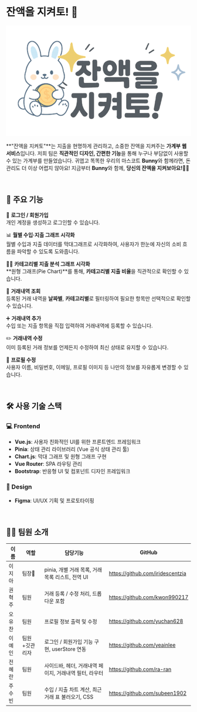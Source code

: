 # 잔액을 지켜토! 🐰

![Logo](./src/img/Logo.png)

**"잔액을 지켜토"**는 지출을 현명하게 관리하고, 소중한 잔액을 지켜주는 **가계부 웹 서비스**입니다.
저희 팀은 **직관적인 디자인, 간편한 기능**을 통해 누구나 부담없이 사용할 수 있는 가계부를 만들었습니다.
귀엽고 똑똑한 우리의 마스코트 **Bunny**와 함께라면, 돈 관리도 더 이상 어렵지 않아요!
지금부터 **Bunny**와 함께, **당신의 잔액을 지켜보아요!**🐰💸

<br/>

## 🧩 주요 기능

🔐 **로그인 / 회원가입**  
 개인 계정을 생성하고 로그인할 수 있습니다.

📊 **월별 수입·지출 그래프 시각화**  
 월별 수입과 지출 데이터를 막대그래프로 시각화하여,
사용자가 한눈에 자신의 소비 흐름을 파악할 수 있도록 도와줍니다.

🤹‍♀️ **카테고리별 지출 분석 그래프 시각화**  
 **원형 그래프(Pie Chart)**를 통해, **카테고리별 지출 비율**을 직관적으로 확인할 수 있습니다.

📄 **거래내역 조회**  
 등록된 거래 내역을 **날짜별**, **카테고리별**로 필터링하여 필요한 항목만 선택적으로 확인할 수 있습니다.

➕ **거래내역 추가**  
 수입 또는 지출 항목을 직접 입력하여 거래내역에 등록할 수 있습니다.

✏️ **거래내역 수정**  
 이미 등록된 거래 정보를 언제든지 수정하여 최신 상태로 유지할 수 있습니다.

👤 **프로필 수정**  
 사용자 이름, 비밀번호, 이메일, 프로필 이미지 등 나만의 정보를 자유롭게 변경할 수 있습니다.

<br/>

## 🛠 사용 기술 스택

### 💻 Frontend

- **Vue.js**: 사용자 친화적인 UI를 위한 프론트엔드 프레임워크
- **Pinia**: 상태 관리 라이브러리 (Vue 공식 상태 관리 툴)
- **Chart.js**: 막대 그래프 및 원형 그래프 구현
- **Vue Router**: SPA 라우팅 관리
- **Bootstrap**: 반응형 UI 및 컴포넌트 디자인 프레임워크

### 🎨 Design

- **Figma**: UI/UX 기획 및 프로토타이핑

<br/>

## 🧑‍💻 **팀원 소개**

| 이름   | 역할          | 담당기능                                               | GitHub                           |
| ------ | ------------- | ------------------------------------------------------ | -------------------------------- |
| 이지아 | 팀장👑        | pinia, 개별 거래 목록, 거래 목록 리스트, 전역 UI       | https://github.com/iridescentzia |
| 권혁주 | 팀원          | 거래 등록 / 수정 처리, 드롭다운 포함                   | https://github.com/kwon990217    |
| 오유찬 | 팀원          | 프로필 정보 출력 및 수정                               | https://github.com/yuchan628     |
| 이예인 | 팀원+깃관리자 | 로그인 / 회원가입 기능 구현, userStore 연동            | https://github.com/yeainlee      |
| 전혜란 | 팀원          | 사이드바, 헤더, 거래내역 페이지, 거래내역 필터, 라우터 | https://github.com/ra-ran        |
| 주수빈 | 팀원          | 수입 / 지출 차트 계산, 최근 거래 표 불러오기, CSS      | https://github.com/subeen1902    |
